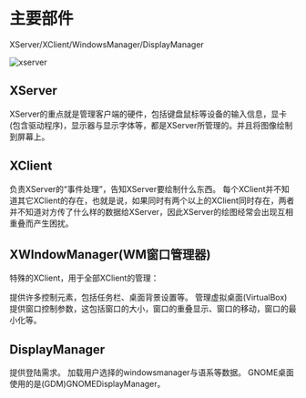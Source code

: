 # 主要部件

  XServer/XClient/WindowsManager/DisplayManager

![xserver](http://books.qianrushi.org/linux/1/images/xwindow.png)

## XServer

XServer的重点就是管理客户端的硬件，包括键盘鼠标等设备的输入信息，显卡(包含驱动程序)，显示器与显示字体等，都是XServer所管理的。并且将图像绘制到屏幕上。

## XClient

负责XServer的“事件处理”，告知XServer要绘制什么东西。
每个XClient并不知道其它XClient的存在，也就是说，如果同时有两个以上的XClient同时存在，两者并不知道对方传了什么样的数据给XServer，因此XServer的绘图经常会出现互相重叠而产生困扰。

## XWIndowManager(WM窗口管理器)

特殊的XClient，用于全部XClient的管理：

提供许多控制元素，包括任务栏、桌面背景设置等。
管理虚拟桌面(VirtualBox)
提供窗口控制参数，这包括窗口的大小，窗口的重叠显示、窗口的移动，窗口的最小化等。

## DisplayManager

提供登陆需求。
加载用户选择的windowsmanager与语系等数据。
GNOME桌面使用的是(GDM)GNOMEDisplayManager。
